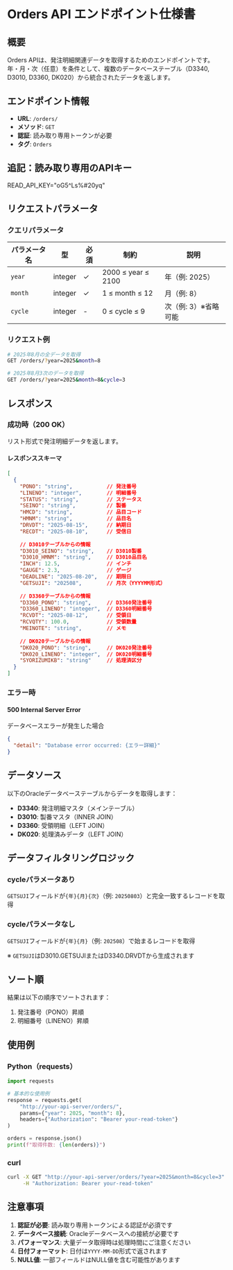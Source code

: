 # Orders API エンドポイント仕様書

## 概要

Orders APIは、発注明細関連データを取得するためのエンドポイントです。年・月・次（任意）を条件として、複数のデータベーステーブル（D3340, D3010, D3360, DK020）から統合されたデータを返します。

## エンドポイント情報

- **URL**: `/orders/`
- **メソッド**: `GET`
- **認証**: 読み取り専用トークンが必要
- **タグ**: `Orders`

## 追記：読み取り専用のAPIキー

READ_API_KEY="oG5^Ls%#20yq"


## リクエストパラメータ

### クエリパラメータ

| パラメータ名 | 型 | 必須 | 制約 | 説明 |
|-------------|---|------|------|------|
| `year` | integer | ✓ | 2000 ≤ year ≤ 2100 | 年（例: 2025） |
| `month` | integer | ✓ | 1 ≤ month ≤ 12 | 月（例: 8） |
| `cycle` | integer | - | 0 ≤ cycle ≤ 9 | 次（例: 3）※省略可能 |

### リクエスト例

```bash
# 2025年8月の全データを取得
GET /orders/?year=2025&month=8

# 2025年8月3次のデータを取得
GET /orders/?year=2025&month=8&cycle=3
```

## レスポンス

### 成功時（200 OK）

リスト形式で発注明細データを返します。

#### レスポンススキーマ

```json
[
  {
    "PONO": "string",           // 発注番号
    "LINENO": "integer",        // 明細番号
    "STATUS": "string",         // ステータス
    "SEINO": "string",          // 製番
    "HMCD": "string",           // 品目コード
    "HMNM": "string",           // 品目名
    "DRVDT": "2025-08-15",      // 納期日
    "RECDT": "2025-08-10",      // 受信日
    
    // D3010テーブルからの情報
    "D3010_SEINO": "string",    // D3010製番
    "D3010_HMNM": "string",     // D3010品目名
    "INCH": 12.5,               // インチ
    "GAUGE": 2.3,               // ゲージ
    "DEADLINE": "2025-08-20",   // 期限日
    "GETSUJI": "202508",        // 月次（YYYYMM形式）
    
    // D3360テーブルからの情報
    "D3360_PONO": "string",     // D3360発注番号
    "D3360_LINENO": "integer",  // D3360明細番号
    "RCVDT": "2025-08-12",      // 受領日
    "RCVQTY": 100.0,            // 受領数量
    "MEINOTE": "string",        // メモ
    
    // DK020テーブルからの情報
    "DK020_PONO": "string",     // DK020発注番号
    "DK020_LINENO": "integer",  // DK020明細番号
    "SYORIZUMIKB": "string"     // 処理済区分
  }
]
```

### エラー時

#### 500 Internal Server Error
データベースエラーが発生した場合

```json
{
  "detail": "Database error occurred: {エラー詳細}"
}
```

## データソース

以下のOracleデータベーステーブルからデータを取得します：

- **D3340**: 発注明細マスタ（メインテーブル）
- **D3010**: 製番マスタ（INNER JOIN）
- **D3360**: 受領明細（LEFT JOIN）
- **DK020**: 処理済みデータ（LEFT JOIN）

## データフィルタリングロジック

### cycleパラメータあり
`GETSUJI`フィールドが`{年}{月}{次}`（例: `20250803`）と完全一致するレコードを取得

### cycleパラメータなし
`GETSUJI`フィールドが`{年}{月}`（例: `202508`）で始まるレコードを取得

※ `GETSUJI`はD3010.GETSUJIまたはD3340.DRVDTから生成されます

## ソート順

結果は以下の順序でソートされます：
1. 発注番号（PONO）昇順
2. 明細番号（LINENO）昇順

## 使用例

### Python（requests）

```python
import requests

# 基本的な使用例
response = requests.get(
    "http://your-api-server/orders/",
    params={"year": 2025, "month": 8},
    headers={"Authorization": "Bearer your-read-token"}
)

orders = response.json()
print(f"取得件数: {len(orders)}")
```

### curl

```bash
curl -X GET "http://your-api-server/orders/?year=2025&month=8&cycle=3" \
     -H "Authorization: Bearer your-read-token"
```

## 注意事項

1. **認証が必要**: 読み取り専用トークンによる認証が必須です
2. **データベース接続**: Oracleデータベースへの接続が必要です
3. **パフォーマンス**: 大量データ取得時は処理時間にご注意ください
4. **日付フォーマット**: 日付は`YYYY-MM-DD`形式で返されます
5. **NULL値**: 一部フィールドはNULL値を含む可能性があります